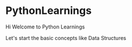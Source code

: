 # PythonLearnings


Hi Welcome to Python Learnings

Let's start the basic concepts like Data Structures